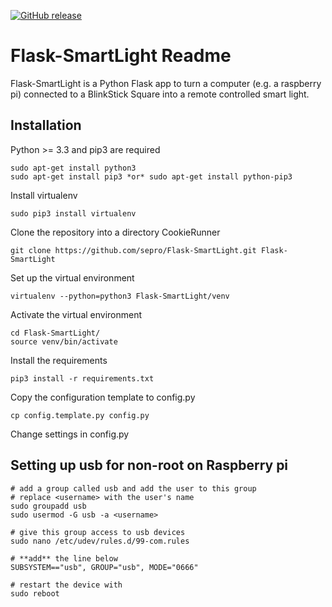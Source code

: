 [![GitHub release](https://img.shields.io/github/release/sepro/Flask-SmartLight.svg)](https://github.com/sepro/Flask-SmartLight)

Flask-SmartLight Readme
=======================

Flask-SmartLight is a Python Flask app to turn a computer (e.g. a raspberry pi) connected to a BlinkStick Square into
a remote controlled smart light.

Installation
------------

Python >= 3.3 and pip3 are required

    sudo apt-get install python3
    sudo apt-get install pip3 *or* sudo apt-get install python-pip3
    

Install virtualenv

    sudo pip3 install virtualenv


Clone the repository into a directory CookieRunner

    git clone https://github.com/sepro/Flask-SmartLight.git Flask-SmartLight

Set up the virtual environment
  
    virtualenv --python=python3 Flask-SmartLight/venv

Activate the virtual environment

    cd Flask-SmartLight/
    source venv/bin/activate

Install the requirements

    pip3 install -r requirements.txt

Copy the configuration template to config.py

    cp config.template.py config.py

Change settings in config.py

Setting up usb for non-root on Raspberry pi
-------------------------------------------

    # add a group called usb and add the user to this group
    # replace <username> with the user's name
    sudo groupadd usb
    sudo usermod -G usb -a <username>
    
    # give this group access to usb devices
    sudo nano /etc/udev/rules.d/99-com.rules
    
    # **add** the line below
    SUBSYSTEM=="usb", GROUP="usb", MODE="0666"
    
    # restart the device with
    sudo reboot
    
